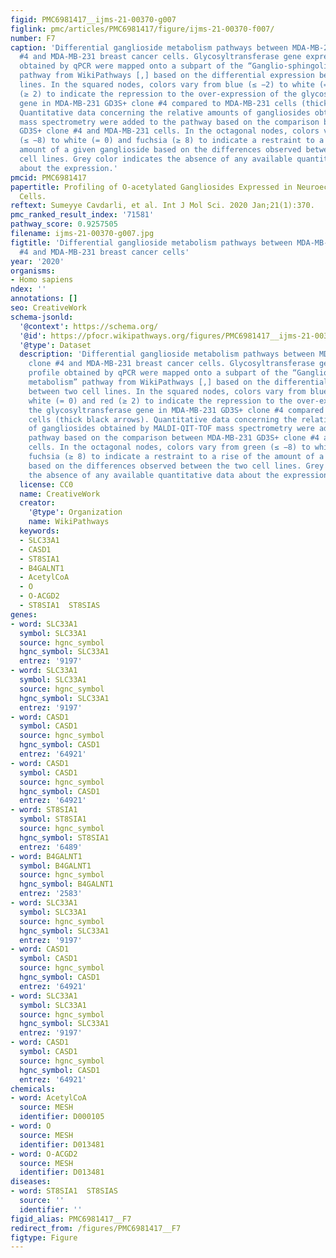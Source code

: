 ```yaml
---
figid: PMC6981417__ijms-21-00370-g007
figlink: pmc/articles/PMC6981417/figure/ijms-21-00370-f007/
number: F7
caption: 'Differential ganglioside metabolism pathways between MDA-MB-231 GD3S+ clone
  #4 and MDA-MB-231 breast cancer cells. Glycosyltransferase gene expression profile
  obtained by qPCR were mapped onto a subpart of the “Ganglio-sphingolipid metabolism”
  pathway from WikiPathways [,] based on the differential expression between two cell
  lines. In the squared nodes, colors vary from blue (≤ −2) to white (= 0) and red
  (≥ 2) to indicate the repression to the over-expression of the glycosyltransferase
  gene in MDA-MB-231 GD3S+ clone #4 compared to MDA-MB-231 cells (thick black arrows).
  Quantitative data concerning the relative amounts of gangliosides obtained by MALDI-QIT-TOF
  mass spectrometry were added to the pathway based on the comparison between MDA-MB-231
  GD3S+ clone #4 and MDA-MB-231 cells. In the octagonal nodes, colors vary from green
  (≤ −8) to white (= 0) and fuchsia (≥ 8) to indicate a restraint to a rise of the
  amount of a given ganglioside based on the differences observed between the two
  cell lines. Grey color indicates the absence of any available quantitative data
  about the expression.'
pmcid: PMC6981417
papertitle: Profiling of O-acetylated Gangliosides Expressed in Neuroectoderm Derived
  Cells.
reftext: Sumeyye Cavdarli, et al. Int J Mol Sci. 2020 Jan;21(1):370.
pmc_ranked_result_index: '71581'
pathway_score: 0.9257505
filename: ijms-21-00370-g007.jpg
figtitle: 'Differential ganglioside metabolism pathways between MDA-MB-231 GD3S+ clone
  #4 and MDA-MB-231 breast cancer cells'
year: '2020'
organisms:
- Homo sapiens
ndex: ''
annotations: []
seo: CreativeWork
schema-jsonld:
  '@context': https://schema.org/
  '@id': https://pfocr.wikipathways.org/figures/PMC6981417__ijms-21-00370-g007.html
  '@type': Dataset
  description: 'Differential ganglioside metabolism pathways between MDA-MB-231 GD3S+
    clone #4 and MDA-MB-231 breast cancer cells. Glycosyltransferase gene expression
    profile obtained by qPCR were mapped onto a subpart of the “Ganglio-sphingolipid
    metabolism” pathway from WikiPathways [,] based on the differential expression
    between two cell lines. In the squared nodes, colors vary from blue (≤ −2) to
    white (= 0) and red (≥ 2) to indicate the repression to the over-expression of
    the glycosyltransferase gene in MDA-MB-231 GD3S+ clone #4 compared to MDA-MB-231
    cells (thick black arrows). Quantitative data concerning the relative amounts
    of gangliosides obtained by MALDI-QIT-TOF mass spectrometry were added to the
    pathway based on the comparison between MDA-MB-231 GD3S+ clone #4 and MDA-MB-231
    cells. In the octagonal nodes, colors vary from green (≤ −8) to white (= 0) and
    fuchsia (≥ 8) to indicate a restraint to a rise of the amount of a given ganglioside
    based on the differences observed between the two cell lines. Grey color indicates
    the absence of any available quantitative data about the expression.'
  license: CC0
  name: CreativeWork
  creator:
    '@type': Organization
    name: WikiPathways
  keywords:
  - SLC33A1
  - CASD1
  - ST8SIA1
  - B4GALNT1
  - AcetylCoA
  - O
  - O-ACGD2
  - ST8SIA1  ST8SIAS
genes:
- word: SLC33A1
  symbol: SLC33A1
  source: hgnc_symbol
  hgnc_symbol: SLC33A1
  entrez: '9197'
- word: SLC33A1
  symbol: SLC33A1
  source: hgnc_symbol
  hgnc_symbol: SLC33A1
  entrez: '9197'
- word: CASD1
  symbol: CASD1
  source: hgnc_symbol
  hgnc_symbol: CASD1
  entrez: '64921'
- word: CASD1
  symbol: CASD1
  source: hgnc_symbol
  hgnc_symbol: CASD1
  entrez: '64921'
- word: ST8SIA1
  symbol: ST8SIA1
  source: hgnc_symbol
  hgnc_symbol: ST8SIA1
  entrez: '6489'
- word: B4GALNT1
  symbol: B4GALNT1
  source: hgnc_symbol
  hgnc_symbol: B4GALNT1
  entrez: '2583'
- word: SLC33A1
  symbol: SLC33A1
  source: hgnc_symbol
  hgnc_symbol: SLC33A1
  entrez: '9197'
- word: CASD1
  symbol: CASD1
  source: hgnc_symbol
  hgnc_symbol: CASD1
  entrez: '64921'
- word: SLC33A1
  symbol: SLC33A1
  source: hgnc_symbol
  hgnc_symbol: SLC33A1
  entrez: '9197'
- word: CASD1
  symbol: CASD1
  source: hgnc_symbol
  hgnc_symbol: CASD1
  entrez: '64921'
chemicals:
- word: AcetylCoA
  source: MESH
  identifier: D000105
- word: O
  source: MESH
  identifier: D013481
- word: O-ACGD2
  source: MESH
  identifier: D013481
diseases:
- word: ST8SIA1  ST8SIAS
  source: ''
  identifier: ''
figid_alias: PMC6981417__F7
redirect_from: /figures/PMC6981417__F7
figtype: Figure
---
```

